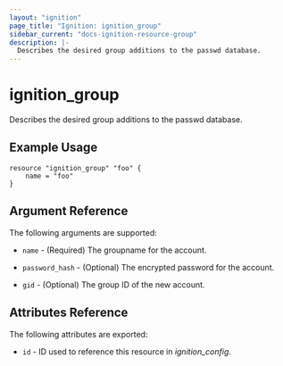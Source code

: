 ```yaml
---
layout: "ignition"
page_title: "Ignition: ignition_group"
sidebar_current: "docs-ignition-resource-group"
description: |-
  Describes the desired group additions to the passwd database.
---
```


# ignition\_group

Describes the desired group additions to the passwd database.

## Example Usage

```
resource "ignition_group" "foo" {
	name = "foo"
}
```

## Argument Reference

The following arguments are supported:

* `name` - (Required) The groupname for the account.

* `password_hash` - (Optional) The encrypted password for the account.

* `gid` - (Optional) The group ID of the new account.

## Attributes Reference

The following attributes are exported:

* `id` - ID used to reference this resource in _ignition_config_.